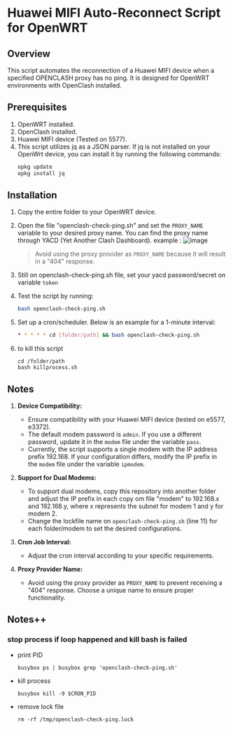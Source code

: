 # Huawei MIFI Auto-Reconnect Script for OpenWRT

## Overview

This script automates the reconnection of a Huawei MIFI device when a specified OPENCLASH proxy has no ping. It is designed for OpenWRT environments with OpenClash installed.

## Prerequisites

1. OpenWRT installed.
2. OpenClash installed.
3. Huawei MIFI device (Tested on 5577).
4. This script utilizes jq as a JSON parser. If jq is not installed on your OpenWrt device, you can install it by running the following commands:
   ```bash
   opkg update
   opkg install jq
   ```

## Installation

1. Copy the entire folder to your OpenWRT device.
2. Open the file "openclash-check-ping.sh" and set the `PROXY_NAME` variable to your desired proxy name. You can find the proxy name through YACD (Yet Another Clash Dashboard).
   example :
   ![image](https://github.com/akzn/mifi-ip-hunter/assets/40191741/327dee05-a504-4717-80c1-bf1abe6cd258)


   > Avoid using the proxy provider as `PROXY_NAME` because it will result in a "404" response.
3. Still on openclash-check-ping.sh file, set your yacd password/secret on variable `token`
4. Test the script by running:
   ```bash
   bash openclash-check-ping.sh
   ```
5. Set up a cron/scheduler. Below is an example for a 1-minute interval:
   ```bash
   * * * * * cd [folder/path] && bash openclash-check-ping.sh
   ```
6. to kill this script 
   ```
   cd /folder/path 
   bash killprocess.sh
   ```

## Notes

1. **Device Compatibility:**
   - Ensure compatibility with your Huawei MIFI device (tested on e5577, e3372).
   - The default modem password is `admin`. If you use a different password, update it in the `modem` file under the variable `pass`.
   - Currently, the script supports a single modem with the IP address prefix 192.168. If your configuration differs, modify the IP prefix in the `modem` file under the variable `ipmodem`.

2. **Support for Dual Modems:**
   - To support dual modems, copy this repository into another folder and adjust the IP prefix in each copy om file "modem" to 192.168.x and 192.168.y, where x represents the subnet for modem 1 and y for modem 2.
   - Change the lockfile name on `openclash-check-ping.sh` (line 11) for each folder/modem to set the desired configurations.

3. **Cron Job Interval:**
   - Adjust the cron interval according to your specific requirements.

4. **Proxy Provider Name:**
   - Avoid using the proxy provider as `PROXY_NAME` to prevent receiving a "404" response. Choose a unique name to ensure proper functionality.

## Notes++
### stop process if loop happened and kill bash is failed
- print PID
  ```
  busybox ps | busybox grep 'openclash-check-ping.sh'
  ```
- kill process
  ```
  busybox kill -9 $CRON_PID
  ```
- remove lock file
  ```
  rm -rf /tmp/openclash-check-ping.lock
  ```
